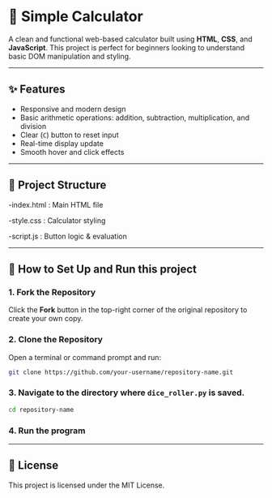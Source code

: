 # 🧮 Simple Calculator

A clean and functional web-based calculator built using **HTML**, **CSS**, and **JavaScript**. This project is perfect for beginners looking to understand basic DOM manipulation and styling.

---

## ✨ Features

- Responsive and modern design
- Basic arithmetic operations: addition, subtraction, multiplication, and division
- Clear (`C`) button to reset input
- Real-time display update
- Smooth hover and click effects

---

## 📁 Project Structure

-index.html : Main HTML file

-style.css : Calculator styling

-script.js : Button logic & evaluation

---

## 🚀 How to Set Up and Run this project

### 1. Fork the Repository
Click the **Fork** button in the top-right corner of the original repository to create your own copy.

### 2. Clone the Repository
Open a terminal or command prompt and run:

```bash
git clone https://github.com/your-username/repository-name.git
```

### 3. Navigate to the directory where `dice_roller.py` is saved.
  ```bash
  cd repository-name
  ```
### 4. Run the program
---

## 📜 License
This project is licensed under the MIT License.
